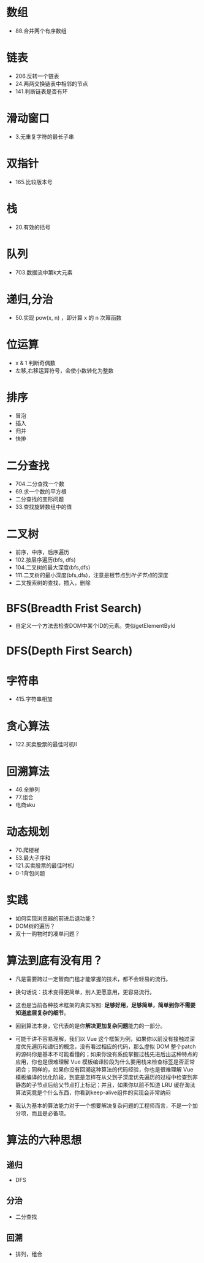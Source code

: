 # 数组
 - 88.合并两个有序数组

# 链表
 - 206.反转一个链表
 - 24.两两交换链表中相邻的节点
 - 141.判断链表是否有环

# 滑动窗口
 - 3.无重复字符的最长子串

# 双指针
 - 165.比较版本号

# 栈
 - 20.有效的括号

# 队列
 - 703.数据流中第k大元素

# 递归,分治
 - 50.实现 pow(x, n) ，即计算 x 的 n 次幂函数

# 位运算
 - x & 1 判断奇偶数
 - 左移,右移运算符号，会使小数转化为整数

# 排序
  - 冒泡
  - 插入
  - 归并
  - 快排

# 二分查找
  - 704.二分查找一个数
  - 69.求一个数的平方根
  - 二分查找的变形问题
  - 33.查找旋转数组中的值

# 二叉树
  - 前序，中序，后序遍历
  - 102.按层序遍历(bfs, dfs)
  - 104.二叉树的最大深度(bfs,dfs)
  - 111.二叉树的最小深度(bfs,dfs)，注意是根节点到*叶子节点*的深度
  - 二叉搜索树的查找，插入，删除


# BFS(Breadth Frist Search)
  - 自定义一个方法去检查DOM中某个ID的元素。类似getElementById

# DFS(Depth First Search)

# 字符串
 - 415.字符串相加

# 贪心算法
  - 122.买卖股票的最佳时机II

# 回溯算法
  - 46.全排列
  - 77.组合
  - 电商sku

# 动态规划
  - 70.爬楼梯
  - 53.最大子序和
  - 121.买卖股票的最佳时机I
  - 0-1背包问题

# 实践
  - 如何实现浏览器的前进后退功能？
  - DOM树的遍历？
  - 双十一购物时的凑单问题？

# 算法到底有没有用？
 - 凡是需要跨过一定智商门槛才能掌握的技术，都不会轻易的流行。
 - 换句话说：技术变得更简单，别人更愿意用，更容易流行。
 - 这也是当前各种技术框架的真实写照: **足够好用，足够简单，简单到你不需要知道底层复杂的细节**。

 - 回到算法本身，它代表的是你**解决更加复杂问题**能力的一部分。
 - 可能干讲不容易理解，我们以 Vue 这个框架为例，如果你以前没有接触过深度优先遍历和递归的概念，没有看过相应的代码，那么虚拟 DOM 整个patch的源码你是基本不可能看懂的；如果你没有系统掌握过栈先进后出这种特点的应用，你也是很难理解 Vue 模板编译阶段为什么要用栈来检查标签是否正常闭合；同样的，如果你没有回溯这种算法的代码经验，你也是很难理解 Vue 模板编译的优化阶段，到底是怎样在从父到子深度优先遍历的过程中检查到非静态的子节点后给父节点打上标记；并且，如果你以前不知道 LRU 缓存淘汰算法究竟是个什么东西，你看到keep-alive组件的实现会非常纳闷
 - 我认为基本的算法能力对于一个想要解决复杂问题的工程师而言，不是一个加分项，而且是必备项。


# 算法的六种思想

## 递归
  - DFS

## 分治
  - 二分查找

## 回溯
  - 排列，组合